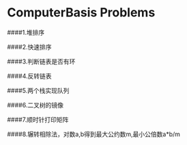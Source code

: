 # ComputerBasis Problems


####1.堆排序

####2.快速排序

####3.判断链表是否有环

####4.反转链表

####5.两个栈实现队列

####6.二叉树的镜像

####7.顺时针打印矩阵

####8.辗转相除法，对数a,b得到最大公约数m,最小公倍数a*b/m